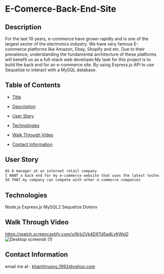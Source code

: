 # E-Comerce-Back-End-Site

## Description 
For the last 10 years, e-commerce have grown rapidly and is one of the largest sector of the electronics industry. We have very famous E-commerce platforms like Amazon, Ebay, Shopify and etc. Due to their prevalence, understanding the fundamental architecture of these platforms will benefit us as a full-stack web developer.My task  for this project is to build the back end for an e-commerce site. By using Express.js API to use Sequelize to interact with a MySQL database.

## Table of Contents 
- [Title](#Title)

- [Description](#Description)

- [User Story](#UserStory)

- [Technologies](#Technologies)

- [Walk Through Video](#WalkThroughVideo)


- [Contact Information](#ContactInformation)

## User Story
```md
AS A manager at an internet retail company
I WANT a back end for my e-commerce website that uses the latest technologies
SO THAT my company can compete with other e-commerce companies
```

## Technologies
Node.js
Express.js
MySQL2
Sequelize
Dotenv

## Walk Through Video

https://watch.screencastify.com/v/6rb2Vk4D6Td5a4LyKWpD
![Desktop screensh (1)](https://user-images.githubusercontent.com/82126894/140874208-d6ee65fa-1cf2-4d1d-8b67-9d7d5d9983c2.png)


## Contact Information 
email me at : khanhtruong_1992@yahoo.com 